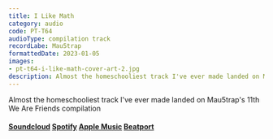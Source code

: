 ```yaml
---
title: I Like Math
category: audio
code: PT-T64
audioType: compilation track
recordLabe: Mau5trap
formattedDate: 2023-01-05
images:
- pt-t64-i-like-math-cover-art-2.jpg
description: Almost the homeschooliest track I've ever made landed on Mau5trap's 11th We Are Friends compilation
--- 
```


Almost the homeschooliest track I've ever made landed on Mau5trap's 11th We Are Friends compilation


#### [Soundcloud](https://soundcloud.com/pedestriantactics/pt-t64) [Spotify](https://open.spotify.com/track/0pUg249NqAPgSiRmTPmmmK?si=LJVcz7YiREqOWSfrZ4UrZw) [Apple Music](https://music.apple.com/us/album/i-like-math/1660370312?i=1660370487) [Beatport](http://www.beatport.com/track/i-like-math/17243965)





